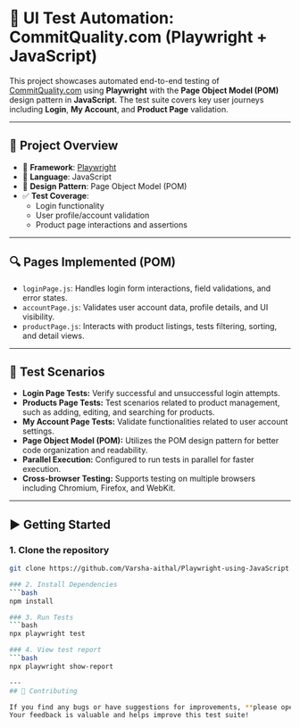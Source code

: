 # 🧪 UI Test Automation: CommitQuality.com (Playwright + JavaScript)

This project showcases automated end-to-end testing of [CommitQuality.com](https://commitquality.com/) using **Playwright** with the **Page Object Model (POM)** design pattern in **JavaScript**. The test suite covers key user journeys including **Login**, **My Account**, and **Product Page** validation.

---

## 🚀 Project Overview

- 🔧 **Framework**: [Playwright](https://playwright.dev/)
- 📜 **Language**: JavaScript
- 🧱 **Design Pattern**: Page Object Model (POM)
- ✅ **Test Coverage**:
  - Login functionality
  - User profile/account validation
  - Product page interactions and assertions

---

## 🔍 Pages Implemented (POM)

- `loginPage.js`: Handles login form interactions, field validations, and error states.
- `accountPage.js`: Validates user account data, profile details, and UI visibility.
- `productPage.js`: Interacts with product listings, tests filtering, sorting, and detail views.

---

## 🧪 Test Scenarios

- **Login Page Tests:** Verify successful and unsuccessful login attempts.
- **Products Page Tests:** Test scenarios related to product management, such as adding, editing, and searching for products.
- **My Account Page Tests:** Validate functionalities related to user account settings.
- **Page Object Model (POM):** Utilizes the POM design pattern for better code organization and readability.
- **Parallel Execution:** Configured to run tests in parallel for faster execution.
- **Cross-browser Testing:** Supports testing on multiple browsers including Chromium, Firefox, and WebKit.

---
## ▶️ Getting Started

### 1. Clone the repository
```bash
git clone https://github.com/Varsha-aithal/Playwright-using-JavaScript.git

### 2. Install Dependencies
```bash
npm install

### 3. Run Tests
```bash
npx playwright test

### 4. View test report
```bash
npx playwright show-report

---
## 🤝 Contributing

If you find any bugs or have suggestions for improvements, **please open an issue** or **submit a pull request**.  
Your feedback is valuable and helps improve this test suite!

